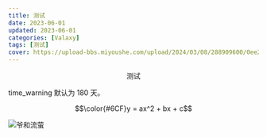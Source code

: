 ```yaml
---
title: 测试
date: 2023-06-01
updated: 2023-06-01
categories: [Valaxy]
tags: [测试]
cover: https://upload-bbs.miyoushe.com/upload/2024/03/08/288909600/0ee25815227885828cc8c6d908d4e807_902317807682662192.png?x-oss-process=image/resize,w_1048/format,avif
---
```


<p style="text-align:center">测试</p>

<!-- more -->

<!-- @include:./t.md{5,} -->

time_warning 默认为 180 天。

$$\color{#6CF}y = ax^2 + bx + c$$

![爷和流萤](https://upload-bbs.miyoushe.com/upload/2024/03/08/288909600/0ee25815227885828cc8c6d908d4e807_902317807682662192.png?x-oss-process=image/resize,w_1048/format,avif "爷和流萤")

<pic src="https://i0.hdslb.com/bfs/album/1cf0720220f2e393d8a3d7fc61f0c3ce93d8e5fc.jpg@1048w_!web-dynamic.avif" alt="泳装天依" caption="泳装天依"/>
